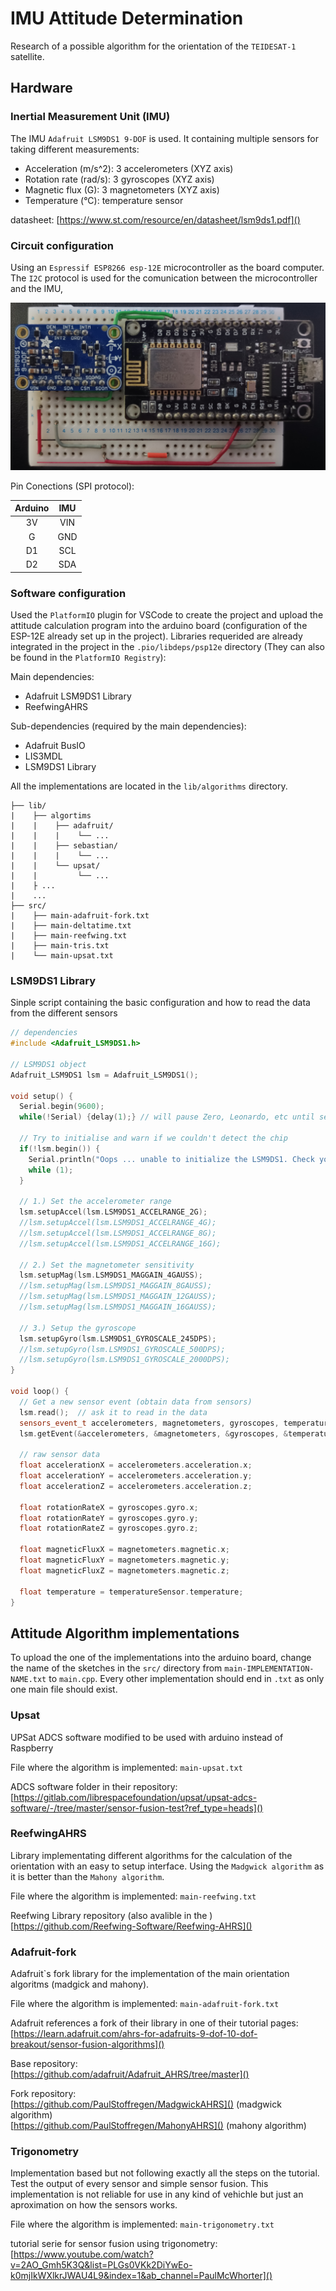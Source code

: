 # IMU Attitude Determination

Research of a possible algorithm for the orientation of the `TEIDESAT-1` satellite.


## Hardware

### Inertial Measurement Unit (IMU)

The IMU `Adafruit LSM9DS1 9-DOF` is used. It containing multiple sensors for taking different measurements:  
- Acceleration (m/s^2): 3 accelerometers (XYZ axis)
- Rotation rate (rad/s): 3 gyroscopes (XYZ axis)
- Magnetic flux (G): 3 magnetometers (XYZ axis)
- Temperature (°C): temperature sensor

datasheet: [https://www.st.com/resource/en/datasheet/lsm9ds1.pdf]()  

### Circuit configuration

Using an `Espressif ESP8266 esp-12E` microcontroller as the board computer. The `I2C` protocol is used for the comunication between the microcontroller and the IMU, 

![circuit image](./img/circuit_image.jpg)

Pin Conections (SPI protocol):

|  Arduino  |   IMU   | 
|:---------:|:-------:|
|    3V     |   VIN   |
|    G      |   GND   |
|    D1     |   SCL   |
|    D2     |   SDA   |

### Software configuration

Used the `PlatformIO` plugin for VSCode to create the project and upload the attitude calculation program into the arduino board (configuration of the ESP-12E already set up in the project). Libraries requerided are already integrated in the project in the `.pio/libdeps/psp12e` directory (They can also be found in the `PlatformIO Registry`):

Main dependencies:
- Adafruit LSM9DS1 Library
- ReefwingAHRS

Sub-dependencies (required by the main dependencies):
- Adafruit BusIO
- LIS3MDL
- LSM9DS1 Library

All the implementations are located in the `lib/algorithms` directory. 

```
├── lib/
|    ├── algortims
|    |    ├── adafruit/
|    |    |    └── ...
|    |    ├── sebastian/
|    |    |    └── ...
|    |    └── upsat/
|    |         └── ...
|    ├ ...
|    ...
├── src/
|    ├── main-adafruit-fork.txt
|    ├── main-deltatime.txt
|    ├── main-reefwing.txt
|    ├── main-tris.txt
|    └── main-upsat.txt
```

### LSM9DS1 Library

Sinple script containing the basic configuration and how to read the data from the different sensors

```cpp
// dependencies
#include <Adafruit_LSM9DS1.h>

// LSM9DS1 object
Adafruit_LSM9DS1 lsm = Adafruit_LSM9DS1();

void setup() {
  Serial.begin(9600);
  while(!Serial) {delay(1);} // will pause Zero, Leonardo, etc until serial console opens
  
  // Try to initialise and warn if we couldn't detect the chip
  if(!lsm.begin()) {
    Serial.println("Oops ... unable to initialize the LSM9DS1. Check your wiring!");
    while (1);
  }

  // 1.) Set the accelerometer range
  lsm.setupAccel(lsm.LSM9DS1_ACCELRANGE_2G);
  //lsm.setupAccel(lsm.LSM9DS1_ACCELRANGE_4G);
  //lsm.setupAccel(lsm.LSM9DS1_ACCELRANGE_8G);
  //lsm.setupAccel(lsm.LSM9DS1_ACCELRANGE_16G);
  
  // 2.) Set the magnetometer sensitivity
  lsm.setupMag(lsm.LSM9DS1_MAGGAIN_4GAUSS);
  //lsm.setupMag(lsm.LSM9DS1_MAGGAIN_8GAUSS);
  //lsm.setupMag(lsm.LSM9DS1_MAGGAIN_12GAUSS);
  //lsm.setupMag(lsm.LSM9DS1_MAGGAIN_16GAUSS);

  // 3.) Setup the gyroscope
  lsm.setupGyro(lsm.LSM9DS1_GYROSCALE_245DPS);
  //lsm.setupGyro(lsm.LSM9DS1_GYROSCALE_500DPS);
  //lsm.setupGyro(lsm.LSM9DS1_GYROSCALE_2000DPS);
}

void loop() {
  // Get a new sensor event (obtain data from sensors)
  lsm.read();  // ask it to read in the data
  sensors_event_t accelerometers, magnetometers, gyroscopes, temperatureSensor;
  lsm.getEvent(&accelerometers, &magnetometers, &gyroscopes, &temperatureSensor);

  // raw sensor data
  float accelerationX = accelerometers.acceleration.x;
  float accelerationY = accelerometers.acceleration.y;
  float accelerationZ = accelerometers.acceleration.z;
  
  float rotationRateX = gyroscopes.gyro.x;
  float rotationRateY = gyroscopes.gyro.y;
  float rotationRateZ = gyroscopes.gyro.z;

  float magneticFluxX = magnetometers.magnetic.x;
  float magneticFluxY = magnetometers.magnetic.y;
  float magneticFluxZ = magnetometers.magnetic.z;

  float temperature = temperatureSensor.temperature;
}
```



## Attitude Algorithm implementations

To upload the one of the implementations into the arduino board, change the name of the sketches in the `src/` directory from `main-IMPLEMENTATION-NAME.txt` to `main.cpp`. Every other implementation should end in `.txt` as only one main file should exist.

### Upsat

UPSat ADCS software modified to be used with arduino instead of Raspberry

File where the algorithm is implemented: `main-upsat.txt`

ADCS software folder in their repository:  
[https://gitlab.com/librespacefoundation/upsat/upsat-adcs-software/-/tree/master/sensor-fusion-test?ref_type=heads]()

### ReefwingAHRS

Library implementating different algorithms for the calculation of the orientation with an easy to setup interface. Using the `Madgwick algorithm` as it is better than the `Mahony algorithm`.  

File where the algorithm is implemented: `main-reefwing.txt`

Reefwing Library repository (also avalible in the )
[https://github.com/Reefwing-Software/Reefwing-AHRS]() 

### Adafruit-fork

Adafruit`s fork library for the implementation of the main orientation algoritms (madgick and mahony).

File where the algorithm is implemented: `main-adafruit-fork.txt`

Adafruit references a fork of their library in one of their tutorial pages:  
[https://learn.adafruit.com/ahrs-for-adafruits-9-dof-10-dof-breakout/sensor-fusion-algorithms]()

Base repository:  
[https://github.com/adafruit/Adafruit_AHRS/tree/master]()

Fork repository:  
[https://github.com/PaulStoffregen/MadgwickAHRS]() (madgwick algorithm)  
[https://github.com/PaulStoffregen/MahonyAHRS]() (mahony algorithm)

### Trigonometry 

Implementation based but not following exactly all the steps on the tutorial. Test the output of every sensor and simple sensor fusion. This implementation is not reliable for use in any kind of vehichle but just an aproximation on how the sensors works.

File where the algorithm is implemented: `main-trigonometry.txt`

tutorial serie for sensor fusion using trigonometry:  
[https://www.youtube.com/watch?v=2AO_Gmh5K3Q&list=PLGs0VKk2DiYwEo-k0mjIkWXlkrJWAU4L9&index=1&ab_channel=PaulMcWhorter]()